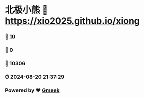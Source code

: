 # 北极小熊 :link: https://xio2025.github.io/xiong 
### :page_facing_up: [10](https://xio2025.github.io/xiong/tag.html) 
### :speech_balloon: 0 
### :hibiscus: 10306 
### :alarm_clock: 2024-08-20 21:37:29 
### Powered by :heart: [Gmeek](https://github.com/Meekdai/Gmeek)
